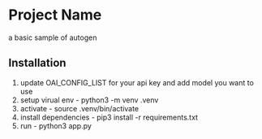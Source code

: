 # Project Name

a basic sample of autogen

## Installation


1) update OAI_CONFIG_LIST for your api key and add model you want to use
2) setup virual env - python3 -m venv .venv
3) activate - source .venv/bin/activate
4) install dependencies - pip3 install -r requirements.txt
5) run - python3 app.py
